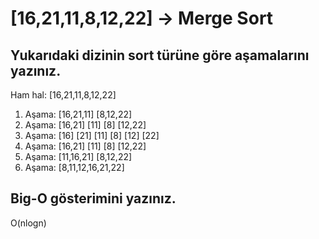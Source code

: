 # [16,21,11,8,12,22] -> Merge Sort

## Yukarıdaki dizinin sort türüne göre aşamalarını yazınız.

Ham hal: [16,21,11,8,12,22]
1. Aşama: [16,21,11] [8,12,22]
2. Aşama: [16,21] [11] [8] [12,22]
3. Aşama: [16] [21] [11] [8] [12] [22]
4. Aşama: [16,21] [11] [8] [12,22]
5. Aşama: [11,16,21] [8,12,22]
6. Aşama: [8,11,12,16,21,22]




##  Big-O gösterimini yazınız.

O(nlogn)
